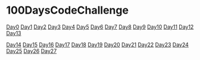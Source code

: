 # 100DaysCodeChallenge

[Day0](https://github.com/Avi-1996/100DaysCodeChallenge/tree/master/100DayCode/Day0)        [Day1](https://github.com/Avi-1996/100DaysCodeChallenge/tree/master/100DayCode/Day1)  [Day2](https://github.com/Avi-1996/100DaysCodeChallenge/tree/master/100DayCode/Day2)  [Day3](https://github.com/Avi-1996/100DaysCodeChallenge/tree/master/100DayCode/Day3)  [Day4](https://github.com/Avi-1996/100DaysCodeChallenge/tree/master/100DayCode/Day4)  [Day5](https://github.com/Avi-1996/100DaysCodeChallenge/tree/master/100DayCode/Day50) [Day6](https://github.com/Avi-1996/100DaysCodeChallenge/tree/master/100DayCode/Day6)  [Day7](https://github.com/Avi-1996/100DaysCodeChallenge/tree/master/100DayCode/Day7)  [Day8](https://github.com/Avi-1996/100DaysCodeChallenge/tree/master/100DayCode/Day8)  [Day9](https://github.com/Avi-1996/100DaysCodeChallenge/tree/master/100DayCode/Day9)  [Day10](https://github.com/Avi-1996/100DaysCodeChallenge/tree/master/100DayCode/Day10) [Day11](https://github.com/Avi-1996/100DaysCodeChallenge/tree/master/100DayCode/Day11) [Day12](https://github.com/Avi-1996/100DaysCodeChallenge/tree/master/100DayCode/Day12) [Day13](https://github.com/Avi-1996/100DaysCodeChallenge/tree/master/100DayCode/Day13)

[Day14](https://github.com/Avi-1996/100DaysCodeChallenge/tree/master/100DayCode/Day14)        [Day15](https://github.com/Avi-1996/100DaysCodeChallenge/tree/master/100DayCode/Day15)  [Day16](https://github.com/Avi-1996/100DaysCodeChallenge/tree/master/100DayCode/Day16)  [Day17](https://github.com/Avi-1996/100DaysCodeChallenge/tree/master/100DayCode/Day17)  [Day18](https://github.com/Avi-1996/100DaysCodeChallenge/tree/master/100DayCode/Day18)  [Day19](https://github.com/Avi-1996/100DaysCodeChallenge/tree/master/100DayCode/Day19) [Day20](https://github.com/Avi-1996/100DaysCodeChallenge/tree/master/100DayCode/Day20)  [Day21](https://github.com/Avi-1996/100DaysCodeChallenge/tree/master/100DayCode/Day21)  [Day22](https://github.com/Avi-1996/100DaysCodeChallenge/tree/master/100DayCode/Day22)  [Day23](https://github.com/Avi-1996/100DaysCodeChallenge/tree/master/100DayCode/Day23)  [Day24](https://github.com/Avi-1996/100DaysCodeChallenge/tree/master/100DayCode/Day24) [Day25](https://github.com/Avi-1996/100DaysCodeChallenge/tree/master/100DayCode/Day25) [Day26](https://github.com/Avi-1996/100DaysCodeChallenge/tree/master/100DayCode/Day26) [Day27](https://github.com/Avi-1996/100DaysCodeChallenge/tree/master/100DayCode/Day27)

